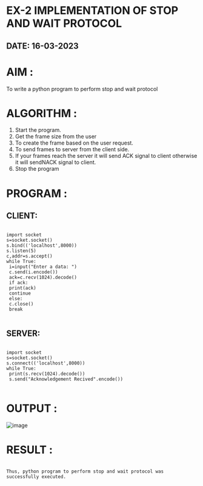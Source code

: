 # EX-2 IMPLEMENTATION OF STOP AND WAIT PROTOCOL

## DATE: 16-03-2023

# AIM :

To write a python program to perform stop and wait protocol

# ALGORITHM :

1. Start the program.
2. Get the frame size from the user
3. To create the frame based on the user request.
4. To send frames to server from the client side.
5. If your frames reach the server it will send ACK signal to client otherwise it will sendNACK signal to client.
6. Stop the program

# PROGRAM :

## CLIENT:

~~~

import socket
s=socket.socket()
s.bind(('localhost',8000))
s.listen(5)
c,addr=s.accept()
while True:
 i=input("Enter a data: ")
 c.send(i.encode())
 ack=c.recv(1024).decode()
 if ack:
 print(ack)
 continue
 else:
 c.close()
 break
 
 ~~~
 
 ## SERVER:

~~~

import socket
s=socket.socket()
s.connect(('localhost',8000))
while True:
 print(s.recv(1024).decode())
 s.send("Acknowledgement Recived".encode())
 
 ~~~
 
 # OUTPUT :
 
 ![image](https://github.com/Kani-004/EX-2/assets/129577149/df765f2f-9a8a-4e1f-a5cb-87ebd2db80fb)
 
# RESULT :

~~~

Thus, python program to perform stop and wait protocol was successfully executed.

~~~

